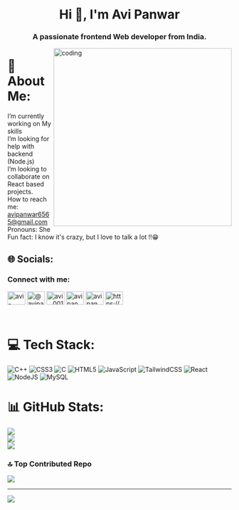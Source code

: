 <h1 align="center">Hi 👋, I'm Avi Panwar</h1>
<h3 align="center">A passionate frontend Web developer from India.</h3>
<img align="right" alt="coding" width="400" src="https://i.pinimg.com/originals/e7/26/c7/e726c74ac081eed50feee1433d12c998.gif">

# 💫 About Me:
I’m currently working on My skills<br>I’m looking for help with backend (Node.js)<br>I’m looking to collaborate on React based projects.<br>How to reach me:  avipanwar6565@gmail.com<br>Pronouns: She<br> Fun fact: I know it's crazy, but I love to talk a lot !!😁<br>


## 🌐 Socials:

<h3 align="left">Connect with me:</h3>
<p align="left">
<a href="https://linkedin.com/in/avi-panwar" target="blank"><img align="center" src="https://raw.githubusercontent.com/rahuldkjain/github-profile-readme-generator/master/src/images/icons/Social/linked-in-alt.svg" alt="avi-panwar" height="30" width="40" /></a>
<a href="https://www.hackerrank.com/avipanwar6565" target="blank"><img align="center" src="https://raw.githubusercontent.com/rahuldkjain/github-profile-readme-generator/master/src/images/icons/Social/hackerrank.svg" alt="@avipanwar6565" height="30" width="40" /></a>
<a href="https://www.leetcode.com/avi__001" target="blank"><img align="center" src="https://raw.githubusercontent.com/rahuldkjain/github-profile-readme-generator/master/src/images/icons/Social/leet-code.svg" alt="avi__001" height="30" width="40" /></a>
<a href="https://www.hackerearth.com/@avi.panwar.cs.2019" target="blank"><img align="center" src="https://raw.githubusercontent.com/rahuldkjain/github-profile-readme-generator/master/src/images/icons/Social/hackerearth.svg" alt="avi panwar" height="30" width="40" /></a>
<a href="https://auth.geeksforgeeks.org/user/avipanwar6565/practice" target="blank"><img align="center" src="https://raw.githubusercontent.com/rahuldkjain/github-profile-readme-generator/master/src/images/icons/Social/geeks-for-geeks.svg" alt="avipanwar6565/practice" height="30" width="40" /></a>
<a href="https://discord.gg/https://discord.gg/QVdxVgW4" target="blank"><img align="center" src="https://raw.githubusercontent.com/rahuldkjain/github-profile-readme-generator/master/src/images/icons/Social/discord.svg" alt="https://discord.gg/QVdxVgW4" height="30" width="40" /></a>
</p> <br> 
     
     
     
     
# 💻 Tech Stack:
![C++](https://img.shields.io/badge/c++-%2300599C.svg?style=for-the-badge&logo=c%2B%2B&logoColor=white) ![CSS3](https://img.shields.io/badge/css3-%231572B6.svg?style=for-the-badge&logo=css3&logoColor=white) ![C](https://img.shields.io/badge/c-%2300599C.svg?style=for-the-badge&logo=c&logoColor=white) ![HTML5](https://img.shields.io/badge/html5-%23E34F26.svg?style=for-the-badge&logo=html5&logoColor=white) ![JavaScript](https://img.shields.io/badge/javascript-%23323330.svg?style=for-the-badge&logo=javascript&logoColor=%23F7DF1E) ![TailwindCSS](https://img.shields.io/badge/tailwindcss-%2338B2AC.svg?style=for-the-badge&logo=tailwind-css&logoColor=white) ![React](https://img.shields.io/badge/react-%2320232a.svg?style=for-the-badge&logo=react&logoColor=%2361DAFB) ![NodeJS](https://img.shields.io/badge/node.js-6DA55F?style=for-the-badge&logo=node.js&logoColor=white) ![MySQL](https://img.shields.io/badge/mysql-%2300f.svg?style=for-the-badge&logo=mysql&logoColor=white)
# 📊 GitHub Stats:
![](https://github-readme-stats.vercel.app/api?username=Avi-Panwar&theme=radical&hide_border=false&include_all_commits=false&count_private=false)<br/>
![](https://github-readme-streak-stats.herokuapp.com/?user=Avi-Panwar&theme=radical&hide_border=false)<br/>
![](https://github-readme-stats.vercel.app/api/top-langs/?username=Avi-Panwar&theme=radical&hide_border=false&include_all_commits=false&count_private=false&layout=compact)

### 🔝 Top Contributed Repo
![](https://github-contributor-stats.vercel.app/api?username=Avi-Panwar&limit=5&theme=dark&combine_all_yearly_contributions=true)



---
[![](https://visitcount.itsvg.in/api?id=Avi-Panwar&icon=0&color=0)](https://visitcount.itsvg.in)

<!-- Proudly created with GPRM ( https://gprm.itsvg.in ) -->
